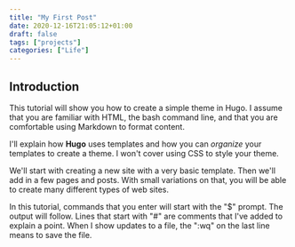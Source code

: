 ```yaml
---
title: "My First Post"
date: 2020-12-16T21:05:12+01:00
draft: false
tags: ["projects"]
categories: ["Life"]
---
```




## Introduction

This tutorial will show you how to create a simple theme in Hugo. I assume that you are familiar with HTML, the bash command line, and that you are comfortable using Markdown to format content.     



I'll explain how **Hugo** uses templates and how you can *organize* your templates to create a theme. I won't cover using CSS to style your theme.

We'll start with creating a new site with a very basic template. Then we'll add in a few pages and posts. With small variations on that, you will be able to create many different types of web sites.

In this tutorial, commands that you enter will start with the "$" prompt. The output will follow. Lines that start with "#" are comments that I've added to explain a point. When I show updates to a file, the ":wq" on the last line means to save the file.
